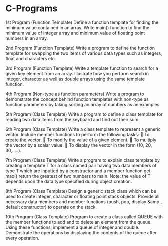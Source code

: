# C-Programs

1st Program
(Function Template) Define a function template for finding the minimum
value contained in an array. Write main() function to find the minimum
value of integer array and minimum value of floating point numbers in an
array.

2nd Program
(Function Template) Write a program to define the function template for
swapping the two items of various data types such as integers, float and
characters etc.

3rd Program
(Function Template) Write a template function to search for a given key
element from an array. Illustrate how you perform search in integer,
character as well as double arrays using the same template function.

4th Program
(Non-type as function parameters) Write a program to demonstrate the
concept behind function templates with non-type as function parameters by
taking sorting an array of numbers as an examples.

5th Program
(Class Template) Write a program to define a class template for reading
two data items from the keyboard and find out their sum.

6th Program
(Class Template) Write a class template to represent a generic vector.
Include member functions to perform the following tasks:
 To create the vector.
 To modify the value of a given element.
 To multiply the vector by a scalar value.
 To display the vector in the form (10, 20, 30,…..).

7th Program
(Class Template) Write a program to explain class template by creating a
template T for a class named pair having two data members of type T which
are inputted by a constructor and a member function get-max() return the
greatest of two numbers to main. Note: the value of T depends upon the data
type specified during object creation.

8th Program
(Class Template) Design a generic stack class which can be used to create
integer, character or floating point stack objects. Provide all necessary data
members and member functions (push, pop, display &amp , default constructor)
to operate on the stack.

10th Program
(Class Template) Program to create a class called QUEUE with the
member functions to add and to delete an element from the queue. Using
these functions, implement a queue of integer and double. Demonstrate the
operations by displaying the contents of the queue after every operation.
